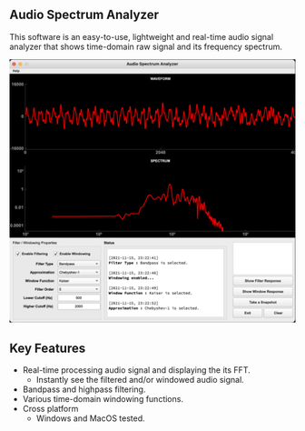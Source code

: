 ## Audio Spectrum Analyzer
This software is an easy-to-use, lightweight and real-time audio signal analyzer that shows time-domain raw signal and its frequency spectrum.

![screenshot](/assets/example.png)

## Key Features

* Real-time processing audio signal and displaying the its FFT. 
  - Instantly see the filtered and/or windowed audio signal.
* Bandpass and highpass filtering.
* Various time-domain windowing functions.
* Cross platform
  - Windows and MacOS tested.